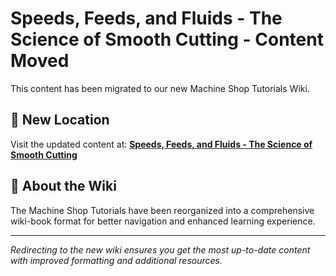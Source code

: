 # Speeds, Feeds, and Fluids - The Science of Smooth Cutting - Content Moved

This content has been migrated to our new Machine Shop Tutorials Wiki.

## 📍 New Location

Visit the updated content at:
**[Speeds, Feeds, and Fluids - The Science of Smooth Cutting](https://jonilsson.github.io/machine-shop-tutorials/drill_press/speeds_feeds_fluids/)**

## 🔧 About the Wiki

The Machine Shop Tutorials have been reorganized into a comprehensive
wiki-book format for better navigation and enhanced learning experience.

---

*Redirecting to the new wiki ensures you get the most up-to-date content
with improved formatting and additional resources.*
